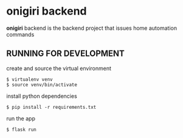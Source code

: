 
# onigiri backend

**onigiri** backend is the backend project that issues home automation commands

## RUNNING FOR DEVELOPMENT

create and source the virtual environment
```
$ virtualenv venv
$ source venv/bin/activate
```

install python dependencies
```
$ pip install -r requirements.txt
```

run the app
```
$ flask run
```
